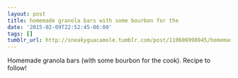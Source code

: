 ```yaml
---
layout: post
title: homemade granola bars with some bourbon for the
date: '2015-02-09T22:52:45-06:00'
tags: []
tumblr_url: http://sneakyguacamole.tumblr.com/post/110606998945/homemade-granola-bars-with-some-bourbon-for-the
---
```

Homemade granola bars (with some bourbon for the cook). Recipe to follow!
